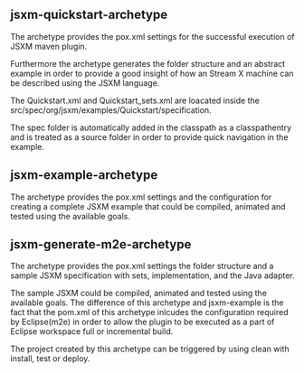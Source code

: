 ## jsxm-quickstart-archetype

The archetype provides the pox.xml settings for the successful execution of JSXM maven plugin.

Furthermore the archetype generates the folder structure and an abstract example in order to provide a good insight of how an Stream X machine can be described using the JSXM language. 

The Quickstart.xml and Quickstart_sets.xml are loacated inside the src/spec/org/jsxm/examples/Quickstart/specification. 

The spec folder is automatically added in the classpath as a classpathentry and is treated as a source folder in order to provide quick navigation in the example.

## jsxm-example-archetype

The archetype provides the pox.xml settings and the configuration for creating a complete JSXM example that could be compiled, animated and tested using the available goals.


## jsxm-generate-m2e-archetype

The archetype provides the pox.xml settings the  folder structure and a sample JSXM specification with sets, implementation, and the Java adapter. 

The sample JSXM could be compiled, animated and tested using the available goals. The difference of this archetype and jsxm-example is the fact that the pom.xml of this archetype inlcudes the configuration required by Eclipse(m2e) in order to allow the plugin to be executed as a part of Eclipse workspace full or incremental build. 

The project created by this  archetype can be triggered by using clean with install, test or deploy.

